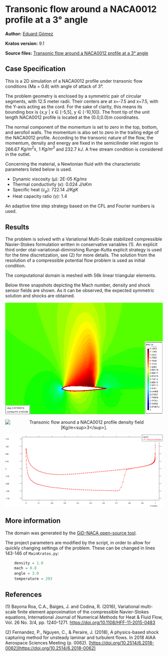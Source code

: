 # Transonic flow around a NACA0012 profile at a 3&deg; angle

**Author:** [Eduard Gómez](https://github.com/EduardGomezEscandell)

**Kratos version:** 9.1

**Source files:** [Transonic flow around a NACA0012 profile at a 3&deg; angle](https://github.com/KratosMultiphysics/Examples/tree/master/fluid_dynamics/validation/compressible_naca_0012_Ma_0.8_aoa_3/source)

## Case Specification
This is a 2D simulation of a NACA0012 profile under transonic flow conditions (Ma = 0.8) with angle of attack of 3&deg;.

The problem geometry is enclosed by a symmetric pair of circular segments, with 12.5 meter radii. Their centers are at x=-7.5 and x=7.5, with the Y-axis acting as the cord. For the sake of clarity, this means its bounding box is {x,y | x ∈ [-5,5], y ∈ [-10,10]}. The front tip of the unit length NACA0012 profile is located at the (0.0,0.0)m coordinates.

The normal component of the momentum is set to zero in the top, bottom, and aerofoil walls. The momentum is also set to zero in the trailing edge of the NACA0012 profile. According to the transonic nature of the flow, the momentum, density and energy are fixed in the semicilinder inlet region to 266.67 _Kg/m<sup>2</sup>s_, 1 _Kg/m<sup>3</sup>_ and 232.7 _kJ_. A free stream condition is considered in the outlet.

Concerning the material, a Newtonian fluid with the characteristic parameters listed below is used.
* Dynamic viscosity (&mu;): 2E-05 _Kg/ms_
* Thermal conductivity (&kappa;): 0.024 _J/sKm_
* Specific heat (_c<sub>p</sub>_): 722.14 _J/KgK_
* Heat capacity ratio (&gamma;): 1.4

An adaptive time step strategy based on the CFL and Fourier numbers is used.

## Results
The problem is solved with a Variational Multi-Scale stabilized compressible Navier-Stokes formulation written in conservative variables (1).  An explicit third order otal-variational-diminishing Runge-Kutta explicit strategy is used for the time discretization, see (2) for more details. The solution from the resolution of a compressible potential flow problem is used as initial condition.

The computational domain is meshed with 56k linear triangular elements.

Below three snapshots depicting the Mach number, density and shock sensor fields are shown. As it can be observed, the expected symmetric solution and shocks are obtained.

<p align="center">
  <img src="data/mach.png" alt="Transonic flow around a NACA0012 profile Mach number field." style="width: 600px;"/>
</p>

<p align="center">
  <img src="data/density.png" alt="Transonic flow around a NACA0012 profile density field [Kg/m<sup>3</sup>]." style="width: 600px;"/>
</p>

<p align="center">
  <img src="data/cp.png" alt="Transonic flow around a NACA0012 profile pressure coefficient." style="width: 600px;"/>
</p>

## More information
The domain was generated by the [GiD-NACA open-source tool](https://github.com/EduardGomezEscandell/GiD-NACA).

The project parameters are modified by the script, in order to allow for quickly changing settings of the problem. These can be changed in lines 143-146 of `MainKratos.py`:
```python
    density = 1.0
    mach = 0.8
    angle = 3.0
    temperature = 293
```

## References
(1) Bayona Roa, C.A., Baiges, J. and Codina, R. (2016), Variational multi-scale finite element approximation of the compressible Navier-Stokes equations, International Journal of Numerical Methods for Heat & Fluid Flow, Vol. 26 No. 3/4, pp. 1240-1271. [https://doi.org/10.1108/HFF-11-2015-0483 ](https://doi.org/10.1108/HFF-11-2015-0483 )

(2) Fernandez, P., Nguyen, C., & Peraire, J. (2018), A physics-based shock capturing method for unsteady laminar and turbulent flows. In 2018 AIAA Aerospace Sciences Meeting (p. 0062). [https://doi.org/10.2514/6.2018-0062](https://doi.org/10.2514/6.2018-0062)
